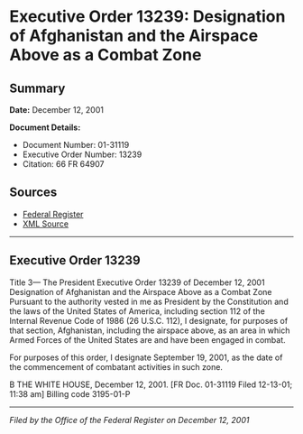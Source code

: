 # Executive Order 13239: Designation of Afghanistan and the Airspace Above as a Combat Zone

## Summary

**Date:** December 12, 2001

**Document Details:**
- Document Number: 01-31119
- Executive Order Number: 13239
- Citation: 66 FR 64907

## Sources
- [Federal Register](https://www.federalregister.gov/documents/2001/12/14/01-31119/designation-of-afghanistan-and-the-airspace-above-as-a-combat-zone)
- [XML Source](https://www.federalregister.gov/documents/full_text/xml/2001/12/14/01-31119.xml)

---

## Executive Order 13239

Title 3—
The President
Executive Order 13239 of December 12, 2001
Designation of Afghanistan and the Airspace Above as a Combat Zone
Pursuant to the authority vested in me as President by the Constitution and the laws of the United States of America, including section 112 of the Internal Revenue Code of 1986 (26 U.S.C. 112), I designate, for purposes of that section, Afghanistan, including the airspace above, as an area in which Armed Forces of the United States are and have been engaged in combat.

For purposes of this order, I designate September 19, 2001, as the date of the commencement of combatant activities in such zone.

B
THE WHITE HOUSE,
December 12, 2001.
[FR Doc. 01-31119
Filed 12-13-01; 11:38 am]
Billing code 3195-01-P

---

*Filed by the Office of the Federal Register on December 12, 2001*

